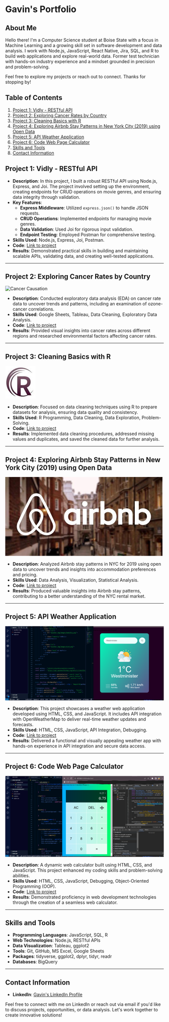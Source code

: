 # Gavin's Portfolio

## About Me

Hello there! I'm a Computer Science student at Boise State with a focus in Machine Learning and a growing skill set in software development and data analysis. I work with Node.js, JavaScript, React Native, Jira, SQL, and R to build web applications and explore real-world data. Former test technician with hands-on industry experience and a mindset grounded in precision and problem-solving.

Feel free to explore my projects or reach out to connect. Thanks for stopping by!

## Table of Contents

1. [Project 1: Vidly - RESTful API](#project-1-vidly-restful-api)
2. [Project 2: Exploring Cancer Rates by Country](#project-2-exploring-cancer-rates-by-country)
3. [Project 3: Cleaning Basics with R](#project-3-cleaning-basics-with-r)
4. [Project 4: Exploring Airbnb Stay Patterns in New York City (2019) using Open Data](#project-4-exploring-airbnb-stay-patterns-in-new-york-city-2019-using-open-data)
5. [Project 5: API Weather Application](#project-5-api-weather-application)
6. [Project 6: Code Web Page Calculator](#project-6-code-web-page-calculator)
7. [Skills and Tools](#skills-and-tools)
8. [Contact Information](#contact-information)

## Project 1: Vidly - RESTful API

- **Description**: In this project, I built a robust RESTful API using Node.js, Express, and Joi. The project involved setting up the environment, creating endpoints for CRUD operations on movie genres, and ensuring data integrity through validation.
- **Key Features**:
  - **Express Middleware**: Utilized `express.json()` to handle JSON requests.
  - **CRUD Operations**: Implemented endpoints for managing movie genres.
  - **Data Validation**: Used Joi for rigorous input validation.
  - **Endpoint Testing**: Employed Postman for comprehensive testing.
- **Skills Used**: Node.js, Express, Joi, Postman.
- **Code**: [Link to project](https://github.com/gavin-jaynes/Gavin-s_Portfolio/blob/main/Vidly-RESTful-API)
- **Results**: Demonstrated practical skills in building and maintaining scalable APIs, validating data, and creating well-tested applications.

---

## Project 2: Exploring Cancer Rates by Country

![Cancer Causation](https://github.com/gavin-jaynes/Gavin-s_Portfolio/assets/141529382/5741af0e-c8ad-4935-8bc0-bf90f43a289c)

- **Description**: Conducted exploratory data analysis (EDA) on cancer rate data to uncover trends and patterns, including an examination of ozone-cancer correlations.
- **Skills Used**: Google Sheets, Tableau, Data Cleaning, Exploratory Data Analysis.
- **Code**: [Link to project](https://github.com/gavin-jaynes/Gavin-s_Portfolio/blob/main/EDA%3ACancer-Ozone_Correlation_project)
- **Results**: Provided visual insights into cancer rates across different regions and researched environmental factors affecting cancer rates.

---

## Project 3: Cleaning Basics with R

![Data Cleaning R](images/wave-circle-letter-r-logo-icon-design-vector.jpg)

- **Description**: Focused on data cleaning techniques using R to prepare datasets for analysis, ensuring data quality and consistency.
- **Skills Used**: R Programming, Data Cleaning, Data Exploration, Problem-Solving.
- **Code**: [Link to project](https://github.com/gavin-jaynes/Gavin-s_Portfolio/blob/main/Cleaning%20Basics%20with%20R)
- **Results**: Implemented data cleaning procedures, addressed missing values and duplicates, and saved the cleaned data for further analysis.

---

## Project 4: Exploring Airbnb Stay Patterns in New York City (2019) using Open Data

![Analyzing Airbnb Stays in NYC (2019)](images/Airbnb-Logos.jpg)

- **Description**: Analyzed Airbnb stay patterns in NYC for 2019 using open data to uncover trends and insights into accommodation preferences and pricing.
- **Skills Used**: Data Analysis, Visualization, Statistical Analysis.
- **Code**: [Link to project](https://github.com/gavin-jaynes/Gavin-s_Portfolio/blob/main/Analyzing%20Airbnb%20Stays%20in%20NYC%20(2019))
- **Results**: Produced valuable insights into Airbnb stay patterns, contributing to a better understanding of the NYC rental market.

---

## Project 5: API Weather Application

![Build Weather API Application](https://github.com/gavin-jaynes/Gavin-s_Portfolio/blob/main/images/ResizedScreen(2).png)

- **Description**: This project showcases a weather web application developed using HTML, CSS, and JavaScript. It includes API integration with OpenWeatherMap to deliver real-time weather updates and forecasts.
- **Skills Used**: HTML, CSS, JavaScript, API Integration, Debugging.
- **Code**: [Link to project](https://github.com/gavin-jaynes/Gavin-s_Portfolio/blob/main/API%20Weather%20Application)
- **Results**: Delivered a functional and visually appealing weather app with hands-on experience in API integration and secure data access.

---

## Project 6: Code Web Page Calculator

![Code Web Page Calculator](https://github.com/gavin-jaynes/Gavin-s_Portfolio/blob/main/images/ResizedScreen.png)

- **Description**: A dynamic web calculator built using HTML, CSS, and JavaScript. This project enhanced my coding skills and problem-solving abilities.
- **Skills Used**: HTML, CSS, JavaScript, Debugging, Object-Oriented Programming (OOP).
- **Code**: [Link to project](https://github.com/gavin-jaynes/Gavin-s_Portfolio/blob/main/Code%20Web%20Page%20Calculator%20project)
- **Results**: Demonstrated proficiency in web development technologies through the creation of a seamless web calculator.

---

## Skills and Tools

- **Programming Languages**: JavaScript, SQL, R
- **Web Technologies**: Node.js, RESTful APIs
- **Data Visualization**: Tableau, ggplot2
- **Tools**: Git, GitHub, MS Excel, Google Sheets
- **Packages**: tidyverse, ggplot2, dplyr, tidyr, readr
- **Databases**: BigQuery

---

## Contact Information


- **LinkedIn**: [Gavin's LinkedIn Profile](https://www.linkedin.com/in/gavin-j/)

Feel free to connect with me on LinkedIn or reach out via email if you'd like to discuss projects, opportunities, or data analysis. Let's work together to create innovative solutions!


